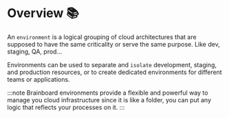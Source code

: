 # Overview 📚

An `environment` is a logical grouping of cloud architectures that are supposed to have the same criticality or serve the same purpose. Like dev, staging, QA, prod...

Environments can be used to separate and `isolate` development, staging, and production resources, or to create dedicated environments for different teams or applications.

:::note Brainboard environments provide a flexible and powerful way to manage you cloud infrastructure since it is like a folder, you can put any logic that reflects your processes on it. :::
